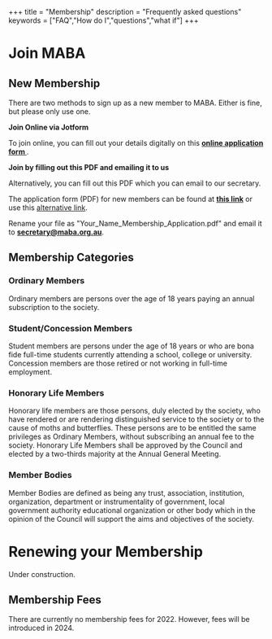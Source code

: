 +++
title = "Membership"
description = "Frequently asked questions"
keywords = ["FAQ","How do I","questions","what if"]
+++
# Join MABA

## New Membership

There are two methods to sign up as a new member to MABA. Either is fine, but please only use one.

**Join Online via Jotform**

To join online, you can fill out your details digitally on this **[online application form ](https://form.jotform.com/222487646525868)**. 


**Join by filling out this PDF and emailing it to us**

Alternatively, you can fill out this PDF which you can email to our secretary. 

The application form (PDF) for new members can be found at **[this link](https://storage.googleapis.com/maba.org.au/2022_nov_MABA_membership_application_form.pdf)** or use this [alternative link](https://drive.google.com/file/d/1-GnEsljNRKVmarcG6a9n_1YxnhhhQKEl/view?usp=share_link).


Rename your file as "Your_Name_Membership_Application.pdf" and email it to **secretary@maba.org.au**.

## Membership Categories

### Ordinary Members
Ordinary members are persons over the age of 18 years paying an annual subscription to the society.

### Student/Concession Members
Student members are persons under the age of 18 years or who are bona fide full-time students currently attending a school, college or university. Concession members are those retired or not working in full-time employment.

### Honorary Life Members 
Honorary life members are those persons, duly elected by the society, who have rendered or are rendering distinguished service to the society or to the cause of moths and butterflies. These persons are to be entitled the same privileges as Ordinary Members, without subscribing an annual fee to the society. Honorary Life Members shall be approved by the Council and elected by a two-thirds majority at the Annual General Meeting.

### Member Bodies
Member Bodies are defined as being any trust, association, institution, organization, department or instrumentality of government, local government authority educational organization or other body which in the opinion of the Council will support the aims and objectives of the society.


# Renewing your Membership

Under construction.


## Membership Fees

There are currently no membership fees for 2022. However, fees will be introduced in 2024.